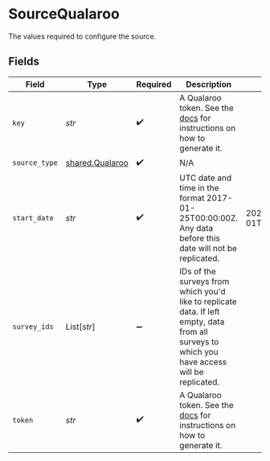 # SourceQualaroo

The values required to configure the source.


## Fields

| Field                                                                                                                                                             | Type                                                                                                                                                              | Required                                                                                                                                                          | Description                                                                                                                                                       | Example                                                                                                                                                           |
| ----------------------------------------------------------------------------------------------------------------------------------------------------------------- | ----------------------------------------------------------------------------------------------------------------------------------------------------------------- | ----------------------------------------------------------------------------------------------------------------------------------------------------------------- | ----------------------------------------------------------------------------------------------------------------------------------------------------------------- | ----------------------------------------------------------------------------------------------------------------------------------------------------------------- |
| `key`                                                                                                                                                             | *str*                                                                                                                                                             | :heavy_check_mark:                                                                                                                                                | A Qualaroo token. See the <a href="https://help.qualaroo.com/hc/en-us/articles/201969438-The-REST-Reporting-API">docs</a> for instructions on how to generate it. |                                                                                                                                                                   |
| `source_type`                                                                                                                                                     | [shared.Qualaroo](../../models/shared/qualaroo.md)                                                                                                                | :heavy_check_mark:                                                                                                                                                | N/A                                                                                                                                                               |                                                                                                                                                                   |
| `start_date`                                                                                                                                                      | *str*                                                                                                                                                             | :heavy_check_mark:                                                                                                                                                | UTC date and time in the format 2017-01-25T00:00:00Z. Any data before this date will not be replicated.                                                           | 2021-03-01T00:00:00.000Z                                                                                                                                          |
| `survey_ids`                                                                                                                                                      | List[*str*]                                                                                                                                                       | :heavy_minus_sign:                                                                                                                                                | IDs of the surveys from which you'd like to replicate data. If left empty, data from all surveys to which you have access will be replicated.                     |                                                                                                                                                                   |
| `token`                                                                                                                                                           | *str*                                                                                                                                                             | :heavy_check_mark:                                                                                                                                                | A Qualaroo token. See the <a href="https://help.qualaroo.com/hc/en-us/articles/201969438-The-REST-Reporting-API">docs</a> for instructions on how to generate it. |                                                                                                                                                                   |